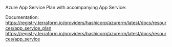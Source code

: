 Azure App Service Plan with accompanying App Service:

Documentation:
    https://registry.terraform.io/providers/hashicorp/azurerm/latest/docs/resources/app_service_plan
    https://registry.terraform.io/providers/hashicorp/azurerm/latest/docs/resources/app_service


